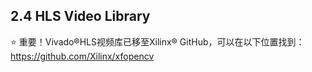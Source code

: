 ## 2.4 HLS Video Library
:star: 重要！Vivado®HLS视频库已移至Xilinx® GitHub，可以在以下位置找到：https://github.com/Xilinx/xfopencv